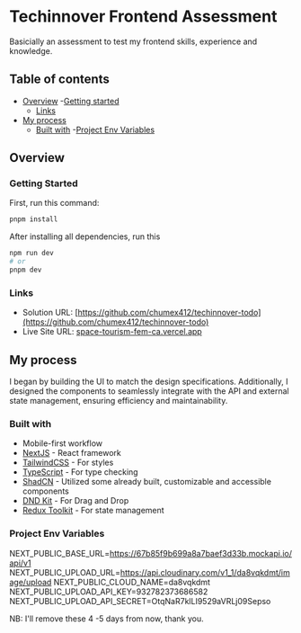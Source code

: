 # Techinnover Frontend Assessment

Basicially an assessment to test my frontend skills, experience and knowledge.

## Table of contents

- [Overview](#overview)
  -[Getting started](#getting-started)
  - [Links](#links)
- [My process](#my-process)
  - [Built with](#built-with)
  -[Project Env Variables](#project-variables)

## Overview

### Getting Started

First, run this command:

```bash
pnpm install
```
After installing all dependencies, run this
```bash
npm run dev
# or
pnpm dev
```

### Links

- Solution URL: [https://github.com/chumex412/techinnover-todo](https://github.com/chumex412/techinnover-todo)
- Live Site URL: [space-tourism-fem-ca.vercel.app](space-tourism-fem-ca.vercel.app)

## My process

I began by building the UI to match the design specifications. Additionally, I designed the components to seamlessly integrate with the API and external state management, ensuring efficiency and maintainability.

### Built with

- Mobile-first workflow
- [NextJS](https://nextjs.org/) - React framework
- [TailwindCSS](https://tailwindcss.com/) - For styles
- [TypeScript](https://www.typescriptlang.org/) - For type checking
- [ShadCN](https://ui.shadcn.com/) - Utilized some already built, customizable and accessible components
- [DND Kit](https://dndkit.com/) - For Drag and Drop
- [Redux Toolkit](https://redux-toolkit.js.org/) - For state management

### Project Env Variables 

NEXT_PUBLIC_BASE_URL=https://67b85f9b699a8a7baef3d33b.mockapi.io/api/v1
NEXT_PUBLIC_UPLOAD_URL=https://api.cloudinary.com/v1_1/da8vqkdmt/image/upload
NEXT_PUBLIC_CLOUD_NAME=da8vqkdmt
NEXT_PUBLIC_UPLOAD_API_KEY=932782373686582
NEXT_PUBLIC_UPLOAD_API_SECRET=OtqNaR7klLI9529aVRLj09Sepso

NB: I'll remove these 4 -5 days from now, thank you.